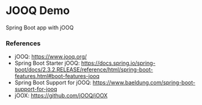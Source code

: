JOOQ Demo
=============================
Spring Boot app with jOOQ


### References

* jOOQ: https://www.jooq.org/
* Spring Boot Starter jOOQ: https://docs.spring.io/spring-boot/docs/2.3.2.RELEASE/reference/html/spring-boot-features.html#boot-features-jooq
* Spring Boot Support for jOOQ: https://www.baeldung.com/spring-boot-support-for-jooq
* jOOX: https://github.com/jOOQ/jOOX

